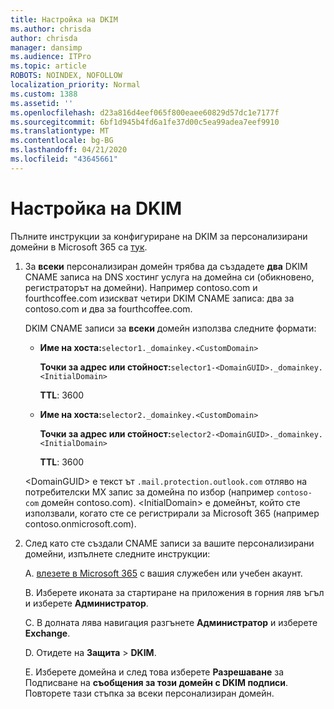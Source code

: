 ```yaml
---
title: Настройка на DKIM
ms.author: chrisda
author: chrisda
manager: dansimp
ms.audience: ITPro
ms.topic: article
ROBOTS: NOINDEX, NOFOLLOW
localization_priority: Normal
ms.custom: 1388
ms.assetid: ''
ms.openlocfilehash: d23a816d4eef065f800eaee60829d57dc1e7177f
ms.sourcegitcommit: 6bf1d945b4fd6a1fe37d00c5ea99adea7eef9910
ms.translationtype: MT
ms.contentlocale: bg-BG
ms.lasthandoff: 04/21/2020
ms.locfileid: "43645661"
---
```

# <a name="setup-dkim"></a>Настройка на DKIM

Пълните инструкции за конфигуриране на DKIM за персонализирани домейни в Microsoft 365 са [тук](https://docs.microsoft.com/office365/SecurityCompliance/use-dkim-to-validate-outbound-email#what-you-need-to-do-to-manually-set-up-dkim-in-office-365).

1. За **всеки** персонализиран домейн трябва да създадете **два** DKIM CNAME записа на DNS хостинг услуга на домейна си (обикновено, регистраторът на домейни). Например contoso.com и fourthcoffee.com изискват четири DKIM CNAME записа: два за contoso.com и два за fourthcoffee.com.

   DKIM CNAME записи за **всеки** домейн използва следните формати:

   - **Име на хоста:**`selector1._domainkey.<CustomDomain>`

     **Точки за адрес или стойност:**`selector1-<DomainGUID>._domainkey.<InitialDomain>`

     **TTL**: 3600

   - **Име на хоста:**`selector2._domainkey.<CustomDomain>`

     **Точки за адрес или стойност:**`selector2-<DomainGUID>._domainkey.<InitialDomain>`

     **TTL**: 3600

   \<DomainGUID\> е текст ът `.mail.protection.outlook.com` отляво на потребителски MX запис за домейна по избор (например `contoso-com` домейн contoso.com). \<InitialDomain\> е домейнът, който сте използвали, когато сте се регистрирали за Microsoft 365 (например contoso.onmicrosoft.com).

2. След като сте създали CNAME записи за вашите персонализирани домейни, изпълнете следните инструкции:

   A. [влезете в Microsoft 365](https://support.office.microsoft.com/article/e9eb7d51-5430-4929-91ab-6157c5a050b4) с вашия служебен или учебен акаунт.

   B. Изберете иконата за стартиране на приложения в горния ляв ъгъл и изберете **Администратор**.

   C. В долната лява навигация разгънете **Администратор** и изберете **Exchange**.

   D. Отидете на **Защита** > **DKIM**.

   E. Изберете домейна и след това изберете **Разрешаване** за Подписване на **съобщения за този домейн с DKIM подписи**. Повторете тази стъпка за всеки персонализиран домейн.
